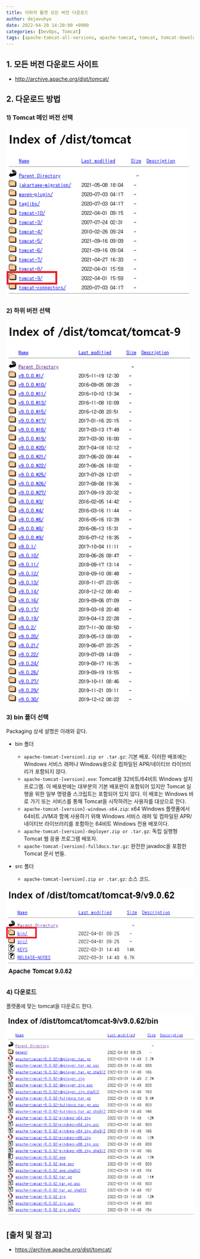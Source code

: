 ```yaml
---
title: 아파치 톰캣 모든 버전 다운로드
author: dejavuhyo
date: 2022-04-20 14:20:00 +0900
categories: [DevOps, Tomcat]
tags: [apache-tomcat-all-versions, apache-tomcat, tomcat, tomcat-download, tomcat-all-versions, 아파치-톰캣, 아파치-톰캣-다운로드, 아파치-톰캣-모든-버전, 톰캣-다운로드]
---
```


## 1. 모든 버전 다운로드 사이트

* <http://archive.apache.org/dist/tomcat/>

## 2. 다운로드 방법

### 1) Tomcat 메인 버전 선택

![tomcat-version](/assets/img/2022-04-20-download-apache-tomcat-all-versions/tomcat-version.png)

### 2) 하위 버전 선택

![subversion](/assets/img/2022-04-20-download-apache-tomcat-all-versions/subversion.png)

### 3) bin 폴더 선택
Packaging 상세 설명은 아래와 같다.

* bin 폴더
  - `apache-tomcat-[version].zip or .tar.gz`: 기본 배포. 이러한 배포에는 Windows 서비스 래퍼나 Windows용으로 컴파일된 APR/네이티브 라이브러리가 포함되지 않다.
  - `apache-tomcat-[version].exe`: Tomcat용 32비트/64비트 Windows 설치 프로그램. 이 배포판에는 대부분의 기본 배포판이 포함되어 있지만 Tomcat 실행을 위한 일부 명령줄 스크립트는 포함되어 있지 않다. 이 배포는 Windows 바로 가기 또는 서비스를 통해 Tomcat을 시작하려는 사용자를 대상으로 한다.
  - `apache-tomcat-[version]-windows-x64.zip`: x64 Windows 플랫폼에서 64비트 JVM과 함께 사용하기 위해 Windows 서비스 래퍼 및 컴파일된 APR/네이티브 라이브러리를 포함하는 64비트 Windows 전용 배포이다.
  - `apache-tomcat-[version]-deployer.zip or .tar.gz`: 독립 실행형 Tomcat 웹 응용 프로그램 배포자.
  - `apache-tomcat-[version]-fulldocs.tar.gz`: 완전한 javadoc을 포함한 Tomcat 문서 번들.

* src 폴더
  - `apache-tomcat-[version].zip or .tar.gz`: 소스 코드.

![bin](/assets/img/2022-04-20-download-apache-tomcat-all-versions/bin.png)

### 4) 다운로드
플랫폼에 맞는 tomcat을 다운로드 한다.

![download](/assets/img/2022-04-20-download-apache-tomcat-all-versions/download.png)

## [출처 및 참고]
* <https://archive.apache.org/dist/tomcat/>
